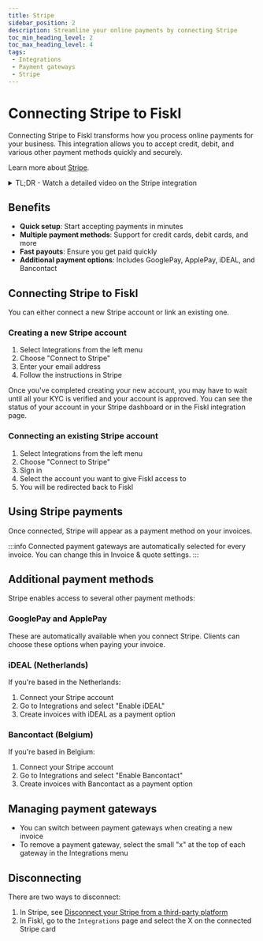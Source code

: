 ```yaml
---
title: Stripe
sidebar_position: 2
description: Streamline your online payments by connecting Stripe
toc_min_heading_level: 2
toc_max_heading_level: 4
tags:
 - Integrations
 - Payment gateways
 - Stripe
---
```


# Connecting Stripe to Fiskl

Connecting Stripe to Fiskl transforms how you process online payments for your business. This integration allows you to accept credit, debit, and various other payment methods quickly and securely.

Learn more about [Stripe](https://stripe.com/).

<details>

  <summary>TL;DR - Watch a detailed video on the Stripe integration </summary>

  <div style={{ position: 'relative', paddingBottom: '40%', height: 0, width: '100%' }}>
<iframe width="560" height="315" src="https://www.youtube.com/embed/Pt4kY-msSAY?si=P9mh4ODD3c0aq1Rm" title="YouTube video player" frameborder="0" allow="accelerometer; autoplay; clipboard-write; encrypted-media; gyroscope; picture-in-picture; web-share" referrerpolicy="strict-origin-when-cross-origin" allowfullscreen></iframe>
</div>
</details>

## Benefits

- **Quick setup**: Start accepting payments in minutes
- **Multiple payment methods**: Support for credit cards, debit cards, and more
- **Fast payouts**: Ensure you get paid quickly
- **Additional payment options**: Includes GooglePay, ApplePay, iDEAL, and Bancontact

## Connecting Stripe to Fiskl

You can either connect a new Stripe account or link an existing one.

### Creating a new Stripe account

1. Select Integrations from the left menu
2. Choose "Connect to Stripe"
3. Enter your email address
4. Follow the instructions in Stripe

Once you've completed creating your new account, you may have to wait until all your KYC is verified and your account is approved. You can see the status of your account in your Stripe dashboard or in the Fiskl integration page.

### Connecting an existing Stripe account

1. Select Integrations from the left menu
2. Choose "Connect to Stripe"
3. Sign in
4. Select the account you want to give Fiskl access to
5. You will be redirected back to Fiskl

## Using Stripe payments

Once connected, Stripe will appear as a payment method on your invoices.

:::info
Connected payment gateways are automatically selected for every invoice. You can change this in Invoice & quote settings.
:::

## Additional payment methods

Stripe enables access to several other payment methods:

### GooglePay and ApplePay

These are automatically available when you connect Stripe. Clients can choose these options when paying your invoice.

### iDEAL (Netherlands)

If you're based in the Netherlands:

1. Connect your Stripe account
2. Go to Integrations and select "Enable iDEAL"
3. Create invoices with iDEAL as a payment option

### Bancontact (Belgium)

If you're based in Belgium:

1. Connect your Stripe account
2. Go to Integrations and select "Enable Bancontact"
3. Create invoices with Bancontact as a payment option

## Managing payment gateways

- You can switch between payment gateways when creating a new invoice
- To remove a payment gateway, select the small "x" at the top of each gateway in the Integrations menu

## Disconnecting

There are two ways to disconnect:

1. In Stripe, see [Disconnect your Stripe from a third-party platform](https://support.stripe.com/questions/disconnect-your-stripe-account-from-a-connected-third-party-platform)
2. In Fiskl, go to the `Integrations` page and select the X on the connected Stripe card